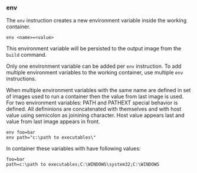 ### env

The `env` instruction creates a new environment variable inside the working container. 

```
env <name>=<value>
```

This environment variable will be persisted to the output image from the `build` command. 

Only one environment variable can be added per `env` instruction. To add multiple environment variables to the working container, use multiple `env` instructions.

When multiple environment variables with the same name are defined in set of images used to run a container then the value from last image is used. For two environment variables: PATH and PATHEXT special behavior is defined. All defininions are concatenated with themselves and with host value using semicolon as joinining character. Host value appears last and value from last image appears in front.

```
env foo=bar
env path="c:\path to executables\"
```

In container these variables with have following values:

```
foo=bar
path=c:\path to executables;C:\WINDOWS\system32;C:\WINDOWS
```
